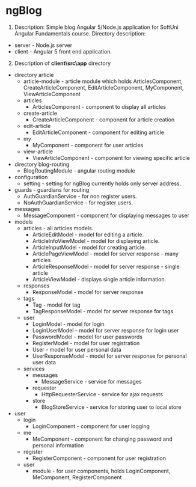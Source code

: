 # ngBlog

1. Description: Simple blog Angular 5/Node.js application for SoftUni Angular Fundamentals course.
Directory description:
    
* server - Node.js server
* client - Angular 5 front end application.

2. Description of __client\src\app__ directory
* directory article
    * article-module - article module which holds ArticlesComponent,
CreateArticleComponent, EditArticleComponent, MyComponent, ViewArticleComponent
    * articles
        * ArticlesComponent - component to display all articles
    * create-article
        * CreateArticleComponent - component for article creation
    * edit-article
        * EditArticleComponent - component for editing article
    * my
        * MyComponent - component for user articles
    * view-article
        * ViewArticleComponent - component for viewing specific article
* directory blog-routing
    * BlogRoutingModule - angular routing module
* configuration
    * setting - setting for ngBlog currently holds only server address.
* guards - guardians for routing
    * AuthGuardianService - for non register users.
    * NoAuthGuardianService - for register users.
* messages
    * MessageComponent - component for displaying messages to user
* models
    * articles - all articles models.
        * ArticleEditModel - model for editing a article.
        * ArticleInfoViewModel - model for displaying article.
        * ArticleInputModel - model for creating article.
        * ArticlePageViewModel - model for server response - many articles
        * ArticleResponseModel - model for server response - single article
        * ArticleViewModel - displays single article information.
    * responses
        * ResponseModel - model for server response
    * tags
        * Tag - model for tag
        * TagResponseModel - model for server response for tags
    * user
        * LoginModel - model for login
        * LoginUserModel - model for server response for login user 
        * PasswordModel - model for user passwords
        * RegisterModel - model for user registration
        * User - model for user personal data
        * UserResponseModel - model for server response for personal user data
    * services
        * messages 
            * MessageService - service for messages
        * requester
            * HttpRequesterService - service for ajax requests
        * store
            * BlogStoreService - service for storing user to local store
* user
    * login
        * LoginComponent - component for user logging
    * me
        * MeComponent - component for changing password and personal information
    * register
        * RegisterComponent - component for user registration
    * user
        * module - for user components, holds LoginComponent, MeComponent, RegisterComponent
    




